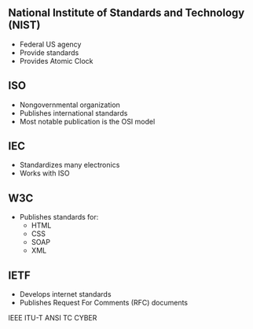 ## National Institute of Standards and Technology (NIST)
- Federal US agency
- Provide standards
- Provides Atomic Clock


## ISO
- Nongovernmental organization
- Publishes international standards
- Most notable publication is the OSI model

## IEC
- Standardizes many electronics
- Works with ISO

## W3C
- Publishes standards for:
	+ HTML
	+ CSS
	+ SOAP
	+ XML
## IETF
- Develops internet standards
- Publishes Request For Comments (RFC) documents

IEEE
ITU-T
ANSI
TC CYBER
